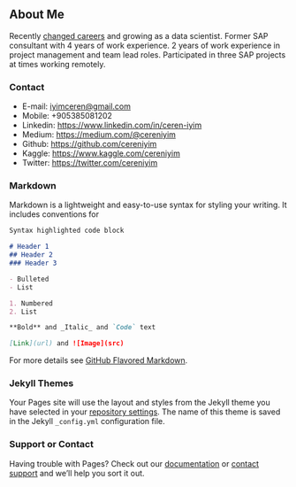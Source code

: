 ## About Me

Recently [changed careers](https://towardsdatascience.com/why-i-decided-to-become-a-data-scientist-eec6f8cd435e?source=friends_link&sk=ea90fc26db800fcf4611d37942b23508) and growing as a data scientist. Former SAP consultant with 4 years of work experience. 2 years of work experience in project management and team lead roles. Participated in three SAP projects at times working remotely.

### Contact
- E-mail: iyimceren@gmail.com
- Mobile: +905385081202
- Linkedin: https://www.linkedin.com/in/ceren-iyim
- Medium: https://medium.com/@cereniyim
- Github: https://github.com/cereniyim
- Kaggle: https://www.kaggle.com/cereniyim
- Twitter: https://twitter.com/cereniyim


### Markdown

Markdown is a lightweight and easy-to-use syntax for styling your writing. It includes conventions for

```markdown
Syntax highlighted code block

# Header 1
## Header 2
### Header 3

- Bulleted
- List

1. Numbered
2. List

**Bold** and _Italic_ and `Code` text

[Link](url) and ![Image](src)
```

For more details see [GitHub Flavored Markdown](https://guides.github.com/features/mastering-markdown/).

### Jekyll Themes

Your Pages site will use the layout and styles from the Jekyll theme you have selected in your [repository settings](https://github.com/cereniyim/cereniyim.github.io/settings). The name of this theme is saved in the Jekyll `_config.yml` configuration file.

### Support or Contact

Having trouble with Pages? Check out our [documentation](https://help.github.com/categories/github-pages-basics/) or [contact support](https://github.com/contact) and we’ll help you sort it out.
